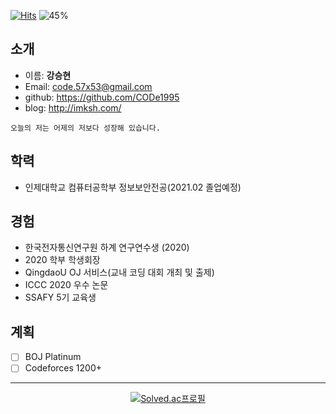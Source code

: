 [![Hits](https://hits.seeyoufarm.com/api/count/incr/badge.svg?url=https%3A%2F%2Fgithub.com%2FCODe1995%2FCODe1995%2Fedit%2Fmain%2FREADME.md&count_bg=%2379C83D&title_bg=%23555555&icon=&icon_color=%23E7E7E7&title=hits&edge_flat=false)](https://hits.seeyoufarm.com)
![45%](https://progress-bar.dev/45?title=update)  

## 소개
- 이름: **강승현**
- Email: code.57x53@gmail.com
- github: https://github.com/CODe1995
- blog: http://imksh.com/ 
```
오늘의 저는 어제의 저보다 성장해 있습니다.
```

## 학력
- 인제대학교 컴퓨터공학부 정보보안전공(2021.02 졸업예정)  

## 경험
- 한국전자통신연구원 하계 연구연수생 (2020)  
- 2020 학부 학생회장
- QingdaoU OJ 서비스(교내 코딩 대회 개최 및 출제)
- ICCC 2020 우수 논문
- SSAFY 5기 교육생

## 계획
- [ ] BOJ Platinum
- [ ] Codeforces 1200+  

---
<div align=center>
  
[![Solved.ac프로필](http://mazassumnida.wtf/api/v2/generate_badge?boj=code1995)](https://solved.ac/code1995)

</div>
